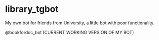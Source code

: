 # library_tgbot
My own bot for friends from University, a little bot with poor functionality.

@bookfordoc_bot (CURRENT WORKING VERSION OF MY BOT)
